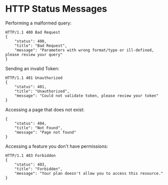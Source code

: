 # HTTP Status Messages

Performing a malformed query:

```
HTTP/1.1 400 Bad Request
{
    "status": 400,
    "title": "Bad Request",
    "message": "Parameters with wrong format/type or ill-defined, please review your query"
}
```


Sending an invalid Token:

```
HTTP/1.1 401 Unauthorized
{
    "status": 401,
    "title": "Unauthorized",
    "message": "Could not validate token, please review your token"
}
```


Accessing a page that does not exist:

```
{
    "status": 404,
    "title": "Not Found",
    "message": "Page not found"
}
```


Accessing a feature you don't have permissions:

```
HTTP/1.1 403 Forbidden
{
    "status": 403,
    "title": "Forbidden",
    "message": "Your plan doesn't allow you to access this resource."
}
```